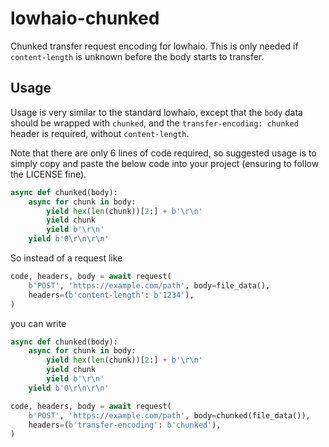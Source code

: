# lowhaio-chunked

Chunked transfer request encoding for lowhaio. This is only needed if `content-length` is unknown before the body starts to transfer.


## Usage

Usage is very similar to the standard lowhaio, except that the `body` data should be wrapped with `chunked`, and the `transfer-encoding: chunked` header is required, without `content-length`.

Note that there are only 6 lines of code required, so suggested usage is to simply copy and paste the below code into your project (ensuring to follow the LICENSE fine).

```python
async def chunked(body):
    async for chunk in body:
        yield hex(len(chunk))[2:] + b'\r\n'
        yield chunk
        yield b'\r\n'
    yield b'0\r\n\r\n'
```

So instead of a request like

```python
code, headers, body = await request(
    b'POST', 'https://example.com/path', body=file_data(),
    headers=(b'content-length': b'1234'),
)
```

you can write

```python
async def chunked(body):
    async for chunk in body:
        yield hex(len(chunk))[2:] + b'\r\n'
        yield chunk
        yield b'\r\n'
    yield b'0\r\n\r\n'

code, headers, body = await request(
    b'POST', 'https://example.com/path', body=chunked(file_data()),
    headers=(b'transfer-encoding': b'chunked'),
)
```
